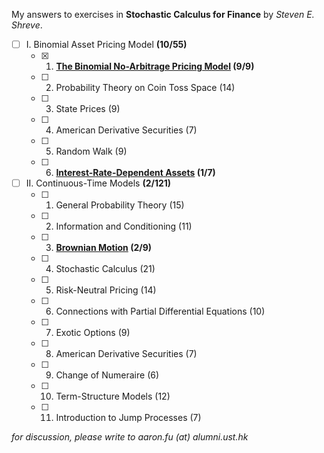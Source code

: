 My answers to exercises in **Stochastic Calculus for Finance** by *Steven E. Shreve*.

- [ ] I. Binomial Asset Pricing Model **(10/55)**
    - [x] 1. **[The Binomial No-Arbitrage Pricing Model](101-binomial.pdf) (9/9)**
    - [ ] 2. Probability Theory on Coin Toss Space (14)
    - [ ] 3. State Prices (9)
    - [ ] 4. American Derivative Securities (7)
    - [ ] 5. Random Walk (9)
    - [ ] 6. **[Interest-Rate-Dependent Assets](106-interest-rate.pdf) (1/7)**

- [ ] II. Continuous-Time Models **(2/121)**
    - [ ] 1. General Probability Theory (15)
    - [ ] 2. Information and Conditioning (11)
    - [ ] 3. **[Brownian Motion](203-brownian-motion.pdf) (2/9)**
    - [ ] 4. Stochastic Calculus (21)
    - [ ] 5. Risk-Neutral Pricing (14)
    - [ ] 6. Connections with Partial Differential Equations (10)
    - [ ] 7. Exotic Options (9)
    - [ ] 8. American Derivative Securities (7)
    - [ ] 9. Change of Numeraire (6)
    - [ ] 10. Term-Structure Models (12)
    - [ ] 11. Introduction to Jump Processes (7)

*for discussion, please write to aaron.fu (at) alumni.ust.hk*
